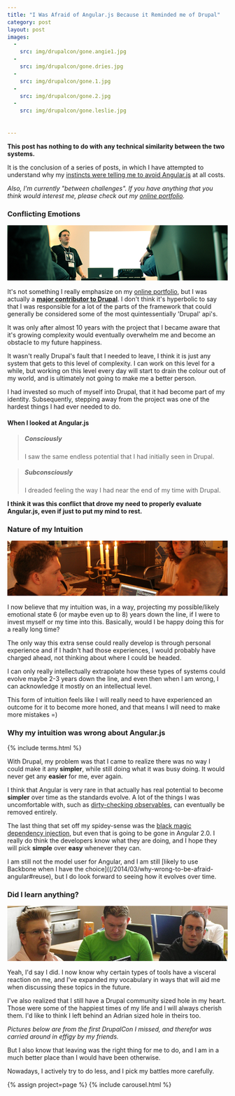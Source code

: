 ```yaml
---
title: "I Was Afraid of Angular.js Because it Reminded me of Drupal"
category: post
layout: post
images:
  - 
    src: img/drupalcon/gone.angie1.jpg
  - 
    src: img/drupalcon/gone.dries.jpg
  - 
    src: img/drupalcon/gone.1.jpg
  - 
    src: img/drupalcon/gone.2.jpg
  - 
    src: img/drupalcon/gone.leslie.jpg


---
```

<p><strong>This post has nothing to do with any technical similarity
between the two systems.</strong></p>

It is the conclusion of a series of posts, in which
I have attempted to understand why my <a href='/2014/03/wrong-to-be-afraid-of-angular'>instincts were telling me to avoid
Angular.js</a> at all costs.

<!--more-->

_Also, I'm currently "between challenges". 
If you have anything that you think would interest me,
please check out my [online portfolio](/portfolio)._

### Conflicting Emotions

<div class='img-wrapper'>
    <img src='/img/drupalcon/brussels.png' />
</div>

It's not something I really emphasize on my [online portfolio](/portfolio), but
I was actually a [__major contributor to Drupal__](https://drupal.org/node/956624). I don't think
it's hyperbolic to say that I was responsible for a lot of the parts of the framework
that could generally be considered some of the most quintessentially 'Drupal' api's.

It was only after almost 10 years with the project that I became aware that it's
growing complexity would eventually overwhelm me and become an obstacle to my future happiness.

It wasn't really Drupal's fault that I needed to leave, I think it is just any system
that gets to this level of complexity. I can work on this level for a while, but working
on this level every day will start to drain the colour out of my world, and is ultimately
not going to make me a better person.

I had invested so much of myself into Drupal, that it had become part of my identity.
Subsequently, stepping away from the project was one of the hardest things I had ever needed to do.

#### When I looked at Angular.js

<blockquote class='col-md-6'>
<h5>Consciously</h5>
<p>I saw the same endless potential that I had initially seen in Drupal.</p>
</blockquote>
<blockquote class='col-md-6'>
<h5>Subconsciously</h5>
<p>I dreaded feeling the way I had near the end of my time with Drupal.</p>
</blockquote>

__I think it was this conflict that drove my need to properly evaluate Angular.js,
even if just to put my mind to rest.__

### Nature of my Intuition

<div class='img-wrapper'>
    <img src='/img/drupalcon/amst2.png' />
</div>

I now believe that my intuition was, in a way, projecting my possible/likely emotional
state 6 (or maybe even up to 8) years down the line, if I were to invest myself or my time into this.
Basically, would I be happy doing this for a really long time?

The only way this extra sense could really develop is through personal experience and
if I hadn't had those experiences, I would probably have charged ahead, not thinking
about where I could be headed.

I can only really intellectually extrapolate how these types of systems could evolve
maybe 2-3 years down the line, and even then when I am wrong, I can acknowledge it
mostly on an intellectual level.

This form of intuition feels like I will really need to have experienced an outcome for
it to become more honed, and that means I will need to make more mistakes =)

### Why my intuition was wrong about Angular.js

{% include terms.html %}

With Drupal, my problem was that I came to realize there was no way I could make it
any __simpler__, while still doing what it was busy doing. It would never get any
__easier__ for me, ever again.

I think that Angular is very rare in that actually has real potential to become __simpler__
over time as the standards evolve. A lot of the things I was uncomfortable with,
such as [dirty-checking observables](/2014/03/why-wrong-to-be-afraid-angular#observables), can eventually be removed entirely.

The last thing that set off my spidey-sense was the [black magic dependency injection](/2014/03/complexity-creeps-concerned-for-future-of-angular),
but even that is going to be gone in Angular 2.0. I really do think the developers know
what they are doing, and I hope they will pick __simple__ over __easy__ whenever they can.

I am still not the model user for Angular, and I am still [likely to use
Backbone when I have the choice]((/2014/03/why-wrong-to-be-afraid-angular#reuse), but I do look forward to seeing how
it evolves over time. 

### Did I learn anything?

<div class='img-wrapper'>
    <img src='/img/drupalcon/amst.png' />
</div>

Yeah, I'd say I did. I now know why certain types of tools have a visceral
reaction on me, and I've expanded my vocabulary in ways that will
aid me when discussing these topics in the future.

I've also realized that I still have a Drupal community sized hole in my heart. Those were
some of the happiest times of my life and I will always cherish them. I'd
like to think I left behind an Adrian sized hole in theirs too.

_Pictures below are from the first DrupalCon I missed, and therefor was carried around in effigy by my friends._

But I also know that leaving was the right thing for me to do, and I am
in a much better place than I would have been otherwise.

Nowadays, I actively try to do less, and I pick my battles more carefully.

{% assign project=page %}
{% include carousel.html %}
